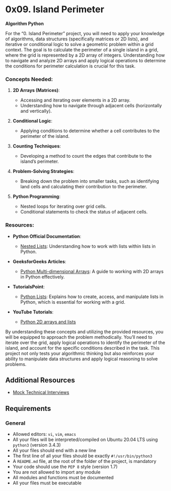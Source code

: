 <h1>0x09. Island Perimeter</h1>

<strong>Algorithm Python</strong><br>

 <p>For the &ldquo;0. Island Perimeter&rdquo; project, you will need to apply your knowledge of algorithms, data structures (specifically matrices or 2D lists), and iterative or conditional logic to solve a geometric problem within a grid context. The goal is to calculate the perimeter of a single island in a grid, where the grid is represented by a 2D array of integers. Understanding how to navigate and analyze 2D arrays and apply logical operations to determine the conditions for perimeter calculation is crucial for this task.</p>

<h3>Concepts Needed:</h3>

<ol>
<li><p><strong>2D Arrays (Matrices)</strong>:</p>

<ul>
<li>Accessing and iterating over elements in a 2D array.</li>
<li>Understanding how to navigate through adjacent cells (horizontally and vertically).</li>
</ul></li>
<li><p><strong>Conditional Logic</strong>:</p>

<ul>
<li>Applying conditions to determine whether a cell contributes to the perimeter of the island.</li>
</ul></li>
<li><p><strong>Counting Techniques</strong>:</p>

<ul>
<li>Developing a method to count the edges that contribute to the island&rsquo;s perimeter.</li>
</ul></li>
<li><p><strong>Problem-Solving Strategies</strong>:</p>

<ul>
<li>Breaking down the problem into smaller tasks, such as identifying land cells and calculating their contribution to the perimeter.</li>
</ul></li>
<li><p><strong>Python Programming</strong>:</p>

<ul>
<li>Nested loops for iterating over grid cells.</li>
<li>Conditional statements to check the status of adjacent cells.</li>
</ul></li>
</ol>

<h3>Resources:</h3>

<ul>
<li><p><strong>Python Official Documentation</strong>:</p>

<ul>
<li><a href="/rltoken/8SPalOgoGDWQChVbct0p1g" title="Nested Lists" target="_blank">Nested Lists</a>: Understanding how to work with lists within lists in Python.</li>
</ul></li>
<li><p><strong>GeeksforGeeks Articles</strong>:</p>

<ul>
<li><a href="/rltoken/IYcYmeVlCfF-F7Szn1fzfQ" title="Python Multi-dimensional Arrays" target="_blank">Python Multi-dimensional Arrays</a>: A guide to working with 2D arrays in Python effectively.</li>
</ul></li>
<li><p><strong>TutorialsPoint</strong>:</p>

<ul>
<li><a href="/rltoken/TZ8UtQaRxN5cFf8c1TB-rw" title="Python Lists" target="_blank">Python Lists</a>: Explains how to create, access, and manipulate lists in Python, which is essential for working with a grid.</li>
</ul></li>
<li><p><strong>YouTube Tutorials</strong>:</p>

<ul>
<li><a href="/rltoken/H7SwlI_XYDpwYonNYKXQfg" title="Python 2D arrays and lists" target="_blank">Python 2D arrays and lists</a></li>
</ul></li>
</ul>

<p>By understanding these concepts and utilizing the provided resources, you will be equipped to approach the problem methodically. You&rsquo;ll need to iterate over the grid, apply logical operations to identify the perimeter of the island, and account for the specific conditions described in the task. This project not only tests your algorithmic thinking but also reinforces your ability to manipulate data structures and apply logical reasoning to solve problems.</p>

<h2>Additional Resources</h2>

<ul>
<li><a href="/rltoken/9ZYjQgC9HvOLZiHxmgd89Q" title="Mock Technical Interviews" target="_blank">Mock Technical Interviews</a></li>
</ul>

<h2>Requirements</h2>

<h3>General</h3>

<ul>
<li>Allowed editors: <code>vi</code>, <code>vim</code>, <code>emacs</code></li>
<li>All your files will be interpreted/compiled on Ubuntu 20.04 LTS using <code>python3</code> (version 3.4.3)</li>
<li>All your files should end with a new line</li>
<li>The first line of all your files should be exactly <code>#!/usr/bin/python3</code></li>
<li>A <code>README.md</code> file, at the root of the folder of the project, is mandatory</li>
<li>Your code should use the <code>PEP 8</code> style (version 1.7)</li>
<li>You are not allowed to import any module</li>
<li>All modules and functions must be documented</li>
<li>All your files must be executable</li>
</ul>
